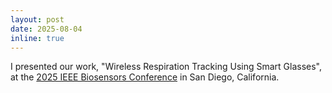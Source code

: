 ```yaml
---
layout: post
date: 2025-08-04
inline: true
---
```


I presented our work, "Wireless Respiration Tracking Using Smart Glasses", at the [2025 IEEE Biosensors Conference](https://2025.ieee-biosensors.org/) in San Diego, California.
